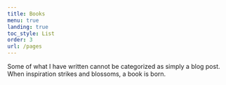 ```yaml
---
title: Books
menu: true
landing: true
toc_style: List
order: 3
url: /pages
---
```

Some of what I have written cannot be categorized as simply a blog post. When inspiration strikes and blossoms, a book is born.